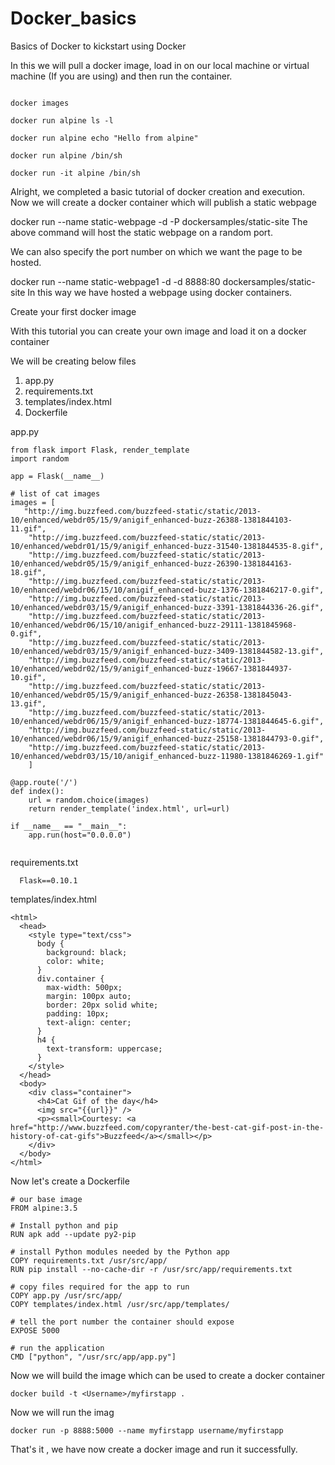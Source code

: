 # Docker_basics
Basics of Docker to kickstart using Docker

In this we will pull a docker image, load in on our local machine or virtual machine (If you are using) and then run the container.

``` docker pull alpine

docker images

docker run alpine ls -l

docker run alpine echo "Hello from alpine"

docker run alpine /bin/sh

docker run -it alpine /bin/sh

```
Alright, we completed a basic tutorial of docker creation and execution.
Now we will create a docker container which will publish a static webpage

docker run --name static-webpage -d -P dockersamples/static-site
The above command will host the static webpage on a random port.

We can also specify the port number on which we want the page to be hosted.

docker run --name static-webpage1 -d -d 8888:80 dockersamples/static-site
In this way we have hosted a webpage using docker containers.


Create your first docker image

With this tutorial you can create your own image and load it on a docker container

We will be creating below files
1. app.py
2. requirements.txt
3. templates/index.html
4. Dockerfile

app.py

```
from flask import Flask, render_template
import random

app = Flask(__name__)

# list of cat images
images = [
   "http://img.buzzfeed.com/buzzfeed-static/static/2013-10/enhanced/webdr05/15/9/anigif_enhanced-buzz-26388-1381844103-11.gif",
    "http://img.buzzfeed.com/buzzfeed-static/static/2013-10/enhanced/webdr01/15/9/anigif_enhanced-buzz-31540-1381844535-8.gif",
    "http://img.buzzfeed.com/buzzfeed-static/static/2013-10/enhanced/webdr05/15/9/anigif_enhanced-buzz-26390-1381844163-18.gif",
    "http://img.buzzfeed.com/buzzfeed-static/static/2013-10/enhanced/webdr06/15/10/anigif_enhanced-buzz-1376-1381846217-0.gif",
    "http://img.buzzfeed.com/buzzfeed-static/static/2013-10/enhanced/webdr03/15/9/anigif_enhanced-buzz-3391-1381844336-26.gif",
    "http://img.buzzfeed.com/buzzfeed-static/static/2013-10/enhanced/webdr06/15/10/anigif_enhanced-buzz-29111-1381845968-0.gif",
    "http://img.buzzfeed.com/buzzfeed-static/static/2013-10/enhanced/webdr03/15/9/anigif_enhanced-buzz-3409-1381844582-13.gif",
    "http://img.buzzfeed.com/buzzfeed-static/static/2013-10/enhanced/webdr02/15/9/anigif_enhanced-buzz-19667-1381844937-10.gif",
    "http://img.buzzfeed.com/buzzfeed-static/static/2013-10/enhanced/webdr05/15/9/anigif_enhanced-buzz-26358-1381845043-13.gif",
    "http://img.buzzfeed.com/buzzfeed-static/static/2013-10/enhanced/webdr06/15/9/anigif_enhanced-buzz-18774-1381844645-6.gif",
    "http://img.buzzfeed.com/buzzfeed-static/static/2013-10/enhanced/webdr06/15/9/anigif_enhanced-buzz-25158-1381844793-0.gif",
    "http://img.buzzfeed.com/buzzfeed-static/static/2013-10/enhanced/webdr03/15/10/anigif_enhanced-buzz-11980-1381846269-1.gif"
    ]

@app.route('/')
def index():
    url = random.choice(images)
    return render_template('index.html', url=url)

if __name__ == "__main__":
    app.run(host="0.0.0.0")
    
```

requirements.txt

      Flask==0.10.1

templates/index.html

```
<html>
  <head>
    <style type="text/css">
      body {
        background: black;
        color: white;
      }
      div.container {
        max-width: 500px;
        margin: 100px auto;
        border: 20px solid white;
        padding: 10px;
        text-align: center;
      }
      h4 {
        text-transform: uppercase;
      }
    </style>
  </head>
  <body>
    <div class="container">
      <h4>Cat Gif of the day</h4>
      <img src="{{url}}" />
      <p><small>Courtesy: <a href="http://www.buzzfeed.com/copyranter/the-best-cat-gif-post-in-the-history-of-cat-gifs">Buzzfeed</a></small></p>
    </div>
  </body>
</html>

```

Now let's create a Dockerfile

```
# our base image
FROM alpine:3.5

# Install python and pip
RUN apk add --update py2-pip

# install Python modules needed by the Python app
COPY requirements.txt /usr/src/app/
RUN pip install --no-cache-dir -r /usr/src/app/requirements.txt

# copy files required for the app to run
COPY app.py /usr/src/app/
COPY templates/index.html /usr/src/app/templates/

# tell the port number the container should expose
EXPOSE 5000

# run the application
CMD ["python", "/usr/src/app/app.py"]
```

Now we will build the image which can be used to create a docker container

    docker build -t <Username>/myfirstapp .


Now we will run the imag

    docker run -p 8888:5000 --name myfirstapp username/myfirstapp 

That's it , we have now create a docker image and run it successfully.

